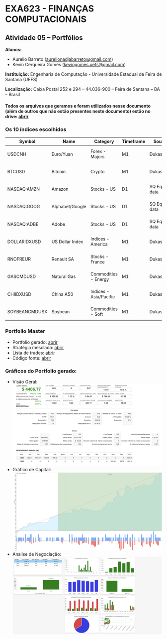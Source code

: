 # EXA623 - FINANÇAS COMPUTACIONAIS
## Atividade 05 – Portfólios

**Alunos:**
- Aurelio Barreto (aurelionadjabarreto@gmail.com)
- Kevin Cerqueira Gomes (kevingomes.uefs@gmail.com)

**Instituição:** Engenharia de Computação - Universidade Estadual de Feira de Santana (UEFS)

**Localização:** Caixa Postal 252 e 294 – 44.036-900 – Feira de Santana – BA – Brasil

#### Todos os arquivos que geramos e foram utilizados nesse documento (além de outros que não estão presentes neste documento) estão no drive: [abrir](https://drive.google.com/drive/folders/1KRXqXB_K_fs7XEtJ4lud2wkLJy5UpxZb?usp=sharing)

### Os 10 índices escolhidos
| Symbol          | Name           | Category              | Timeframe | Source          | Date Range                |
|-----------------|----------------|-----------------------|-----------|-----------------|---------------------------|
| USDCNH          | Euro/Yuan      | Forex - Majors        | M1        | Dukascopy       | 02/05/2023 - 01/05/2024   |
| BTCUSD          | Bitcoin        | Crypto                | M1        | Dukascopy       | 08/05/2017 - 01/05/2024   |
| NASDAQ:AMZN     | Amazon         | Stocks - US           | D1        | SQ Equity data  | 03/01/2017 - 31/03/2022   |
| NASDAQ:GOOG     | Alphabet/Google| Stocks - US           | D1        | SQ Equity data  | 03/01/2017 - 31/03/2022   |
| NASDAQ:ADBE     | Adobe          | Stocks - US           | D1        | SQ Equity data  | 03/01/2017 - 31/03/2022   |
| DOLLARIDXUSD    | US Dollar Index| Indices - America     | M1        | Dukascopy       | 02/05/2020 - 01/05/2022   |
| RNOFREUR        | Renault SA     | Stocks - France       | M1        | Dukascopy       | 03/01/2017 - 31/03/2022   |
| GASCMDUSD       | Natural Gas    | Commodities - Energy  | M1        | Dukascopy       | 03/01/2017 - 31/03/2022   |
| CHIIDXUSD       | China A50      | Indices - Asia/Pacific| M1        | Dukascopy       | 03/01/2017 - 31/03/2022   |
| SOYBEANCMDUSX   | Soybean        | Commodities - Soft    | M1        | Dukascopy       | 02/05/2019 - 01/05/2023   |

### Portfolio Master

- Portfolio gerado: [abrir](https://drive.google.com/file/d/1KRyV8JgL8xMSHjicYXBKNq5qY0QCl7Cf/view?usp=drive_link)
- Stratégia mesclada: [abrir](https://drive.google.com/file/d/11BSTqmmMAmUB1maxPcBrPTHOv9bPeiVg/view?usp=drive_link)
- Lista de trades: [abrir](https://drive.google.com/file/d/1doI4EDeRAqmCAoYQoHypJF8ks5INLO0F/view?usp=drive_link)
- Código fonte: [abrir](https://drive.google.com/file/d/1ilwbNZhc-DHTZOMEPemPa6mg2cqDcLlT/view?usp=drive_link)

### Gráficos do Portfolio gerado:
- Visão Geral: ![visao-geral](portfolio-visao-geral.png)
- Gráfico de Capital: ![grafico-capital](portfolio-grafico-capital.png)
- Analise de Negociação: ![analise-negociacao](portfolio-analise-negociacao.png)

